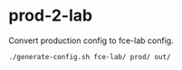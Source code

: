 # prod-2-lab

Convert production config to fce-lab config.

`./generate-config.sh fce-lab/ prod/ out/`